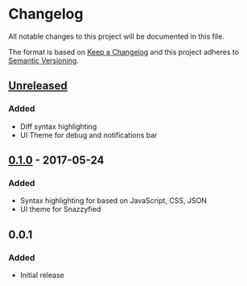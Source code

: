# Changelog
All notable changes to this project will be documented in this file.

The format is based on [Keep a Changelog](http://keepachangelog.com/)
and this project adheres to [Semantic Versioning](http://semver.org/).

## [Unreleased]
### Added
- Diff syntax highlighting
- UI Theme for debug and notifications bar

## [0.1.0] - 2017-05-24
### Added
- Syntax highlighting for based on JavaScript, CSS, JSON
- UI theme for Snazzyfied

## 0.0.1
### Added
- Initial release

[Unreleased]: https://github.com/meister/vscode-snazzyfied/compare/v0.1.0...HEAD
[0.1.0]: https://github.com/meister/vscode-snazzyfied/compare/v0.0.1...v0.1.0